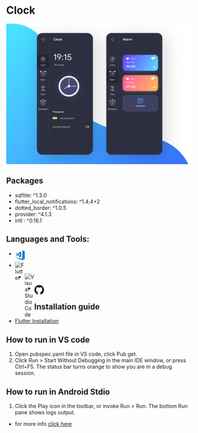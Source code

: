 # Clock
<img src="./flutter_clock_app.png"/>

## Packages

- sqflite: ^1.3.0
- flutter_local_notifications: ^1.4.4+2
- dotted_border: ^1.0.5
- provider: ^4.1.3
- intl : ^0.16.1
## Languages and Tools:

- [<img align="left" alt="Visual Studio Code" width="26px" src="https://raw.githubusercontent.com/github/explore/80688e429a7d4ef2fca1e82350fe8e3517d3494d/topics/visual-studio-code/visual-studio-code.png" /></br>](https://code.visualstudio.com/)

- [<img align="left" alt="Flutter" width="26px" src="https://cdn.discordapp.com/attachments/814784084513521664/815460145382817802/flutter.png" />](https://flutter.dev/?gclid=Cj0KCQiA-OeBBhDiARIsADyBcE5pjDv-hRYSPjELDa1pPyonGcneG6bCuE6FScpy8BriWn1dp_1bz2UaAojrEALw_wcB&gclsrc=aw.ds)</br>



- [<img align="left" alt="Visual Studio Code" width="26px" src="https://cdn.discordapp.com/attachments/814784084513521664/815463941157289994/image9.png" />](https://developer.android.com/studio?gclid=Cj0KCQiA-OeBBhDiARIsADyBcE5-xs_N9j8w--_etF7fiiRiIgbHihV-uYTqaN814HR_tePwW2t4n5kaAjS0EALw_wcB&gclsrc=aw.ds)</br>

- [<img align="left" alt="GitHub" width="26px" src="https://raw.githubusercontent.com/github/explore/78df643247d429f6cc873026c0622819ad797942/topics/github/github.png" />](https://github.com/)</br>


## Installation guide

- [Flutter Installation](https://flutter.dev/docs/get-started/install)

## How to run in VS code

1. Open pubspec.yaml file in VS code, click Pub get.
2. Click Run > Start Without Debugging in the main IDE window, or press Ctrl+F5. The status bar turns orange to show you are in a debug session.


## How to run in Android Stdio

1. Click the Play icon in the toolbar, or invoke Run > Run. The bottom Run pane shows logs output.


- for more info [click here](https://flutter.dev/docs/development/tools/android-studio)
